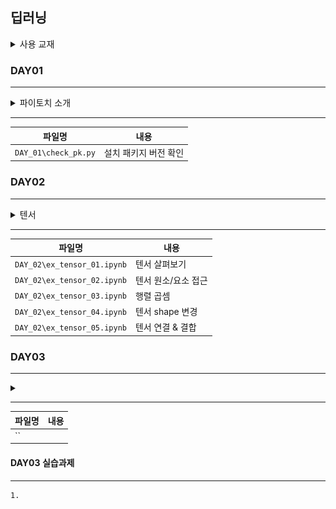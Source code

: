 ## 딥러닝

<details>
<summary>사용 교재</summary>

![](./images/파이토치%20딥러닝%20마스터.png)

</details>

### DAY01

---

<details>
<summary> 파이토치 소개 </summary>

> 파이토치 가상환경 생성
> 파이토치 버번 확인

</details>

---

| 파일명               | 내용                  |
| -------------------- | --------------------- |
| `DAY_01\check_pk.py` | 설치 패키지 버전 확인 |

### DAY02

---

<details>
<summary> 텐서 </summary>

> 텐서 타입
> 텐서 속성
> 텐서 연산
> 텐서 변환
> 텐서 결합

</details>

---

| 파일명                      | 내용                |
| --------------------------- | ------------------- |
| `DAY_02\ex_tensor_01.ipynb` | 텐서 살펴보기       |
| `DAY_02\ex_tensor_02.ipynb` | 텐서 원소/요소 접근 |
| `DAY_02\ex_tensor_03.ipynb` | 행렬 곱셈           |
| `DAY_02\ex_tensor_04.ipynb` | 텐서 shape 변경     |
| `DAY_02\ex_tensor_05.ipynb` | 텐서 연결 & 결합    |

### DAY03

---

<details>
<summary>  </summary>

>

</details>

---

| 파일명 | 내용 |
| ------ | ---- |
| ``     |      |

#### DAY03 실습과제

---

    1.
